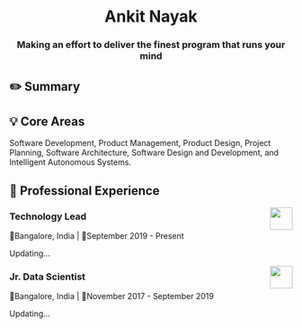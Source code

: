 <h1  align="center">Ankit Nayak</h1>

<h3  align="center">Making an effort to deliver the finest program that runs your mind</h3>

<h2  align="left">✏️ Summary</h2>

<p> 
</p>


<h2>💡 Core Areas</h2>

Software Development, Product Management, Product Design, Project Planning, Software Architecture, Software Design and Development, and Intelligent Autonomous Systems.

<h2>💼 Professional Experience</h2>
<a  href="https://www.knowledgelens.com/"> <img  align='right'  src="https://www.knowledgelens.com/new-launch/assets/img/kl-logo.png"  height="40"></a>
<h3  align="left">Technology Lead</h3>
<p  align='left'>📍Bangalore, India | 📅September 2019 - Present</p>
Updating...


<a  href="https://www.knowledgelens.com/"> <img  align='right'  src="https://www.knowledgelens.com/new-launch/assets/img/kl-logo.png"  height="40"></a>
<h3  align="left">Jr. Data Scientist</h3>
<p  align='left'>📍Bangalore, India | 📅November 2017 - September 2019</p>
Updating...
